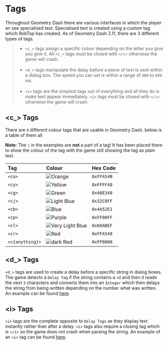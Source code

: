 # Tags

Throughout Geometry Dash there are various interfaces in which the player an see specialised text. Specialised text is created using a custom tag which RobTop has created. As of Geometry Dash 2.11, there are 3 different types of tags.

> - `<c_>` tags assign a specific colour depending on the letter you give you give it. All `<c_>` tags must be closed with `</c>` otherwise the game will crash.<br/><br/>
> - `<d_>` tags manipulate the delay before a piece of text is sent within a dialog box. The speed you can set is within a range of `000` to `999` ms.<br/><br/>
> - `<i>` tags are the simplest tags out of everything and all they do is make text appear immediately. `<i>` tags must be closed with `</i>` otherwise the game will crash.

## \<c_> Tags

There are `9` different colour tags that are usable in Geometry Dash. below is a table of them all

**Note:** The `\` in the examples are **not** a part of a tag! It has been placed there to show the colour of the tag with the game still showing the tag as plain text.   

| Tag | Colour | Hex Code |
| :---- | :------- | :--------- |
| `<co>` | ![Orange](https://raw.githubusercontent.com/Wyliemaster/gddocs/client/assets/examples/tags/orange.png) | `0xFFA54B` |
| `<cy>` | ![Yellow](https://raw.githubusercontent.com/Wyliemaster/gddocs/client/assets/examples/tags/yellow.png) |  `0xFFFF48`
| `<cg>` | ![Green](https://raw.githubusercontent.com/Wyliemaster/gddocs/client/assets/examples/tags/green.png) | `0x40E348` |
| `<cj>` | ![Light Blue](https://raw.githubusercontent.com/Wyliemaster/gddocs/client/assets/examples/tags/lightBlue.png) | `0x32C8FF` |
| `<cb>` | ![Blue](https://raw.githubusercontent.com/Wyliemaster/gddocs/client/assets/examples/tags/blue.png) | `0x4A52E1` |
| `<cp>` | ![Purple](https://raw.githubusercontent.com/Wyliemaster/gddocs/client/assets/examples/tags/purple.png) | `0xFF00FF`
| `<cl>` | ![Very Light Blue](https://raw.githubusercontent.com/Wyliemaster/gddocs/client/assets/examples/tags/veryLightBlue.png) | `0x60ABEF` |
| `<cr>` | ![Red](https://raw.githubusercontent.com/Wyliemaster/gddocs/client/assets/examples/tags/red.png) | `0xFFA548` |
| `<c{anything}>` | ![dark Red](https://raw.githubusercontent.com/Wyliemaster/gddocs/client/assets/examples/tags/any.png) | `0xFF0000` |

## \<d_> Tags

`<d_>` tags are used to create a delay before a specific string in dialog boxes. The game detects a `Delay Tag` if the string contains a `<d` and then it reads the next `3` characters and converts them into an `Integer` which then delays the string from being written depending on the number what was written. An example can be found [here](https://github.com/Wyliemaster/gddocs/blob/client/assets/examples/tags/D%20tag%20example.mp4?raw=true).

## \<i> Tags

`<i>` tags are the complete opposite to `Delay Tags` as they display text instantly rather than after a delay. `<i>` tags also require a closing tag which is `</i>` so the game does not crash when parsing the string. An example of an `<i>` tag can be found [here](https://github.com/Wyliemaster/gddocs/blob/client/assets/examples/tags/I%20tags%20example.mp4?raw=true).
